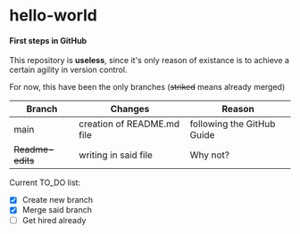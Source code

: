 # hello-world
#### First steps in GitHub

This repository is **useless**, since it's only reason of existance is to achieve a certain agility in version control.

For now, this have been the only branches (~~striked~~ means already merged)

| Branch | Changes | Reason |
|---|---|---|
|main|creation of README.md file|following the GitHub Guide|
|~~Readme-edits~~|writing in said file|Why not?|

Current TO_DO list:

- [x] Create new branch
- [x] Merge said branch
- [ ] Get hired already
